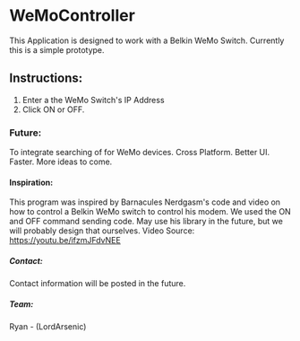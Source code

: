 # WeMoController
This Application is designed to work with a Belkin WeMo Switch.
Currently this is a simple prototype.


## Instructions:
1. Enter a the WeMo Switch's IP Address
2. Click ON or OFF.

### Future:
To integrate searching of for WeMo devices.
Cross Platform.
Better UI.
Faster.
More ideas to come.

#### Inspiration:
This program was inspired by Barnacules Nerdgasm's code and video on how to control a Belkin WeMo switch to control his modem.
We used the ON and OFF command sending code. May use his library in the future, but we will probably design that ourselves.
Video Source: https://youtu.be/ifzmJFdvNEE

##### Contact:
Contact information will be posted in the future.

##### Team:
Ryan - (LordArsenic)

